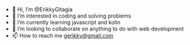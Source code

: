 - 👋 Hi, I’m @ErikkyGitagia
- 👀 I’m interested in coding and solving problems
- 🌱 I’m currently learning javascript and kolin
- 💞️ I’m looking to collaborate on anything to do with web development
- 📫 How to reach me gerikky@gmail.com 

<!---
ErikkyGitagia/ErikkyGitagia is a ✨ special ✨ repository because its `README.md` (this file) appears on your GitHub profile.
You can click the Preview link to take a look at your changes.
--->
